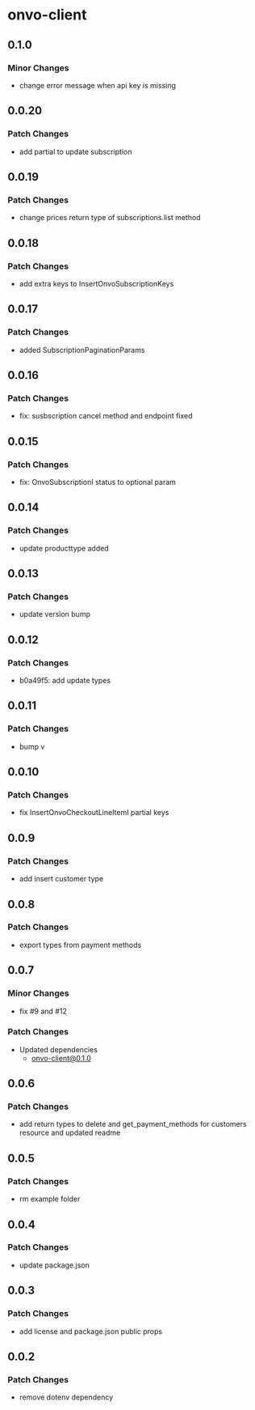 # onvo-client

## 0.1.0

### Minor Changes

- change error message when api key is missing

## 0.0.20

### Patch Changes

- add partial to update subscription

## 0.0.19

### Patch Changes

- change prices return type of subscriptions.list method

## 0.0.18

### Patch Changes

- add extra keys to InsertOnvoSubscriptionKeys

## 0.0.17

### Patch Changes

- added SubscriptionPaginationParams

## 0.0.16

### Patch Changes

- fix: susbscription cancel method and endpoint fixed

## 0.0.15

### Patch Changes

- fix: OnvoSubscriptionI status to optional param

## 0.0.14

### Patch Changes

- update producttype added

## 0.0.13

### Patch Changes

- update version bump

## 0.0.12

### Patch Changes

- b0a49f5: add update types

## 0.0.11

### Patch Changes

- bump v

## 0.0.10

### Patch Changes

- fix InsertOnvoCheckoutLineItemI partial keys

## 0.0.9

### Patch Changes

- add insert customer type

## 0.0.8

### Patch Changes

- export types from payment methods

## 0.0.7

### Minor Changes

- fix #9 and #12

### Patch Changes

- Updated dependencies
  - onvo-client@0.1.0

## 0.0.6

### Patch Changes

- add return types to delete and get_payment_methods for customers resource and updated readme

## 0.0.5

### Patch Changes

- rm example folder

## 0.0.4

### Patch Changes

- update package.json

## 0.0.3

### Patch Changes

- add license and package.json public props

## 0.0.2

### Patch Changes

- remove dotenv dependency
